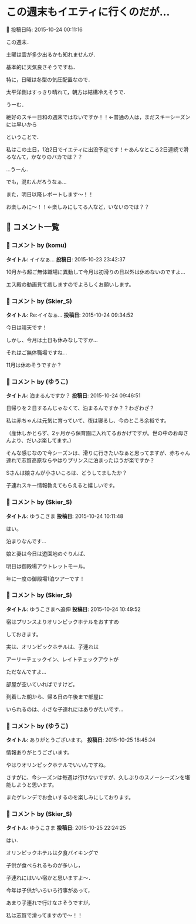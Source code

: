 # この週末もイエティに行くのだが…

📅 投稿日時: 2015-10-24 00:11:16

この週末．


土曜は雲が多少出るかも知れませんが．


基本的に天気良さそうですね．





特に，日曜は冬型の気圧配置なので．


太平洋側はすっきり晴れて，朝方は結構冷えそうで．


うーむ．


絶好のスキー日和の週末ではないですか！！←普通の人は，まだスキーシーズンには早いから





ということで．


私はこの土日，1泊2日でイエティに出没予定です！←あんなところ2日連続で滑るなんて，かなりのバカでは？？





…うーん．


でも，混むんだろうなぁ…





また，明日以降レポートします～！！


お楽しみに～！！←楽しみにしてる人など，いないのでは？？

## 💬 コメント一覧

### 💬 コメント by (komu)
**タイトル**: イイなぁ…
**投稿日**: 2015-10-23 23:42:37

10月から超ご無体職場に異動して今月は初滑りの日以外は休めないのですよ…

エス殿の動画見て癒しますのでよろしくお願いします。

### 💬 コメント by (Skier_S)
**タイトル**: Re:イイなぁ…
**投稿日**: 2015-10-24 09:34:52

今日は晴天です！

しかし、今月は土日も休みなしですか…

それはご無体職場ですね…



11月は休めそうですか？

### 💬 コメント by (ゆうこ)
**タイトル**: 泊まるんですか？
**投稿日**: 2015-10-24 09:46:51

日帰りを２日するんじゃなくて、泊まるんですか？？わざわざ？



私は赤ちゃんは元気に育っていて、夜は寝るし、今のところ余裕です。

（産休しかとらず、2ヶ月から保育園に入れてるおかげですが。世の中のお母さんより、だいぶ楽してます。）

そんな感じなので今シーズンは、滑りに行きたいなぁと思ってますが、赤ちゃん連れで志賀高原ならやはりプリンスに泊まったほうが楽ですか？

Sさんは娘さんが小さいころは、どうしてましたか？

子連れスキー情報教えてもらえると嬉しいです。

### 💬 コメント by (Skier_S)
**タイトル**: ゆうこさま
**投稿日**: 2015-10-24 10:11:48

はい。

泊まりなんです…



娘と妻は今日は遊園地のぐりんぱ、

明日は御殿場アウトレットモール。



年に一度の御殿場1泊ツアーです！

### 💬 コメント by (Skier_S)
**タイトル**: ゆうこさまへ追伸
**投稿日**: 2015-10-24 10:49:52

宿はプリンスよりオリンピックホテルをおすすめ

しておきます。

実は、オリンピックホテルは、子連れは

アーリーチェックイン、レイトチェックアウトが

ただなんですよ…

部屋が空いていればですけど。



到着した朝から、帰る日の午後まで部屋に

いられるのは、小さな子連れにはありがたいです…

### 💬 コメント by (ゆうこ)
**タイトル**: ありがとうございます。
**投稿日**: 2015-10-25 18:45:24

情報ありがとうございます。

やはりオリンピックホテルでいいんですね。

さすがに、今シーズンは毎週は行けないですが、久しぶりのスノーシーズンを堪能しようと思います。

またゲレンデでお会いするのを楽しみにしております。

### 💬 コメント by (Skier_S)
**タイトル**: ゆうこさま
**投稿日**: 2015-10-25 22:24:25

はい．

オリンピックホテルは夕食バイキングで

子供が食べられるものが多いし，

子連れにはいい宿かと思いますよ～．



今年は子供がいろいろ行事があって，

あまり子連れで行けなさそうですが，

私は志賀で滑ってますので～！！

